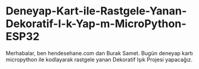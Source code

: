 # Deneyap-Kart-ile-Rastgele-Yanan-Dekoratif-I-k-Yap-m-MicroPython-ESP32
Merhabalar, ben hendesehane.com dan Burak Samet. Bugün deneyap kartı micropython ile kodlayarak rastgele yanan Dekoratif Işık Projesi yapacağız.
